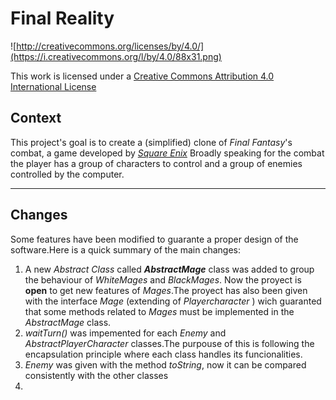 Final Reality
=============

![http://creativecommons.org/licenses/by/4.0/](https://i.creativecommons.org/l/by/4.0/88x31.png)

This work is licensed under a 
[Creative Commons Attribution 4.0 International License](http://creativecommons.org/licenses/by/4.0/)

Context
-------

This project's goal is to create a (simplified) clone of _Final Fantasy_'s combat, a game developed
by [_Square Enix_](https://www.square-enix.com)
Broadly speaking for the combat the player has a group of characters to control and a group of 
enemies controlled by the computer.

---
Changes
-------
Some features have been modified to guarante a proper design of the software.Here is  a quick summary of the main 
changes: 
<ol>
<li> A new <em>Abstract Class </em>  called <b><em>AbstractMage</em></b>  class was added to group the behaviour of 
<em>WhiteMages</em> and  <em>BlackMages</em>. Now the proyect is <b>open</b>
to get new features of <em>Mages</em>.The proyect has also been given with the interface <em>Mage</em> (extending 
of <em>Playercharacter</em> ) wich guaranted that some methods related to <em>Mages</em> must be implemented in the 
<em>AbstractMage</em> class.</li>

<li> <em>waitTurn()</em> was impemented for each <em>Enemy</em> and  <em>AbstractPlayerCharacter</em> 
 classes.The purpouse of this is following the encapsulation principle where each class handles its funcionalities. </li>

<li><em>Enemy</em> was given  with the  method  <em>toString</em>, now it can be compared consistently with 
the other classes</li>

<li></li>
</ol>


